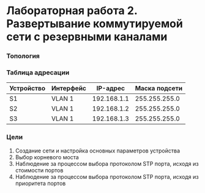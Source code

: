 # Лабораторная работа 2. Развертывание коммутируемой сети с резервными каналами
### Топология

### Таблица адресации
Устройство  | Интерфейс | IP-адрес | Маска подсети
------------|-----------|----------|--------------
S1  | VLAN 1 | 192.168.1.1 | 255.255.255.0
S2  | VLAN 1 | 192.168.1.2 | 255.255.255.0
S3  | VLAN 1 | 192.168.1.3 | 255.255.255.0
### Цели
1. Создание сети и настройка основных параметров устройства
2. Выбор корневого моста
3. Наблюдение за процессом выбора протоколом STP порта, исходя из стоимости портов
4. Наблюдение за процессом выбора протоколом STP порта, исходя из приоритета портов
